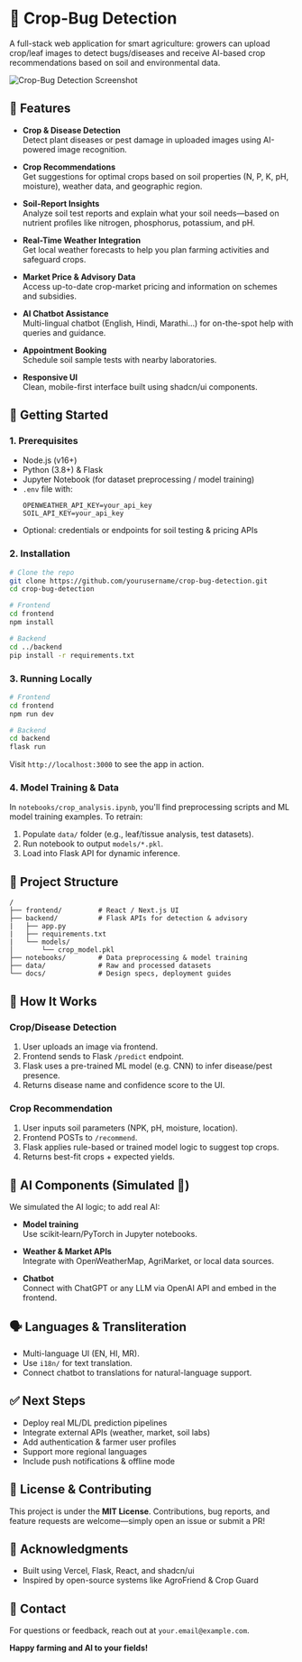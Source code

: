 # 🌾 Crop-Bug Detection

A full-stack web application for smart agriculture: growers can upload crop/leaf images to detect bugs/diseases and receive AI-based crop recommendations based on soil and environmental data.

![Crop-Bug Detection Screenshot](path/to/screenshot.png)

## 🚀 Features

- **Crop & Disease Detection**  
  Detect plant diseases or pest damage in uploaded images using AI-powered image recognition.

- **Crop Recommendations**  
  Get suggestions for optimal crops based on soil properties (N, P, K, pH, moisture), weather data, and geographic region.

- **Soil-Report Insights**  
  Analyze soil test reports and explain what your soil needs—based on nutrient profiles like nitrogen, phosphorus, potassium, and pH.

- **Real-Time Weather Integration**  
  Get local weather forecasts to help you plan farming activities and safeguard crops.

- **Market Price & Advisory Data**  
  Access up-to-date crop-market pricing and information on schemes and subsidies.

- **AI Chatbot Assistance**  
  Multi-lingual chatbot (English, Hindi, Marathi…) for on-the-spot help with queries and guidance.

- **Appointment Booking**  
  Schedule soil sample tests with nearby laboratories.

- **Responsive UI**  
  Clean, mobile-first interface built using shadcn/ui components.

## 🎯 Getting Started

### 1. Prerequisites

- Node.js (v16+)
- Python (3.8+) & Flask
- Jupyter Notebook (for dataset preprocessing / model training)
- `.env` file with:
  ```
  OPENWEATHER_API_KEY=your_api_key
  SOIL_API_KEY=your_api_key
  ```
- Optional: credentials or endpoints for soil testing & pricing APIs

### 2. Installation

```bash
# Clone the repo
git clone https://github.com/yourusername/crop-bug-detection.git
cd crop-bug-detection

# Frontend
cd frontend
npm install

# Backend
cd ../backend
pip install -r requirements.txt
```

### 3. Running Locally

```bash
# Frontend
cd frontend
npm run dev

# Backend
cd backend
flask run
```

Visit `http://localhost:3000` to see the app in action.

### 4. Model Training & Data

In `notebooks/crop_analysis.ipynb`, you'll find preprocessing scripts and ML model training examples. To retrain:

1. Populate `data/` folder (e.g., leaf/tissue analysis, test datasets).
2. Run notebook to output `models/*.pkl`.
3. Load into Flask API for dynamic inference.

## 🧱 Project Structure

```
/
├── frontend/         # React / Next.js UI
├── backend/          # Flask APIs for detection & advisory
|   ├── app.py
|   ├── requirements.txt
|   └── models/
│       └── crop_model.pkl
├── notebooks/        # Data preprocessing & model training
├── data/             # Raw and processed datasets
└── docs/             # Design specs, deployment guides
```

## 🔧 How It Works

### Crop/Disease Detection

1. User uploads an image via frontend.
2. Frontend sends to Flask `/predict` endpoint.
3. Flask uses a pre-trained ML model (e.g. CNN) to infer disease/pest presence.
4. Returns disease name and confidence score to the UI.

### Crop Recommendation

1. User inputs soil parameters (NPK, pH, moisture, location).
2. Frontend POSTs to `/recommend`.
3. Flask applies rule-based or trained model logic to suggest top crops.
4. Returns best-fit crops + expected yields.

## 🧠 AI Components (Simulated 🔧)

We simulated the AI logic; to add real AI:

- **Model training**  
  Use scikit‑learn/PyTorch in Jupyter notebooks.

- **Weather & Market APIs**  
  Integrate with OpenWeatherMap, AgriMarket, or local data sources.

- **Chatbot**  
  Connect with ChatGPT or any LLM via OpenAI API and embed in the frontend.

## 🗣 Languages & Transliteration

- Multi-language UI (EN, HI, MR).  
- Use `i18n/` for text translation.  
- Connect chatbot to translations for natural-language support.

## ✅ Next Steps

- Deploy real ML/DL prediction pipelines  
- Integrate external APIs (weather, market, soil labs)  
- Add authentication & farmer user profiles  
- Support more regional languages  
- Include push notifications & offline mode

## 📄 License & Contributing

This project is under the **MIT License**. Contributions, bug reports, and feature requests are welcome—simply open an issue or submit a PR!

## 🙏 Acknowledgments

- Built using Vercel, Flask, React, and shadcn/ui  
- Inspired by open-source systems like AgroFriend & Crop Guard

## 🎯 Contact

For questions or feedback, reach out at `your.email@example.com`.

**Happy farming and AI to your fields!**
